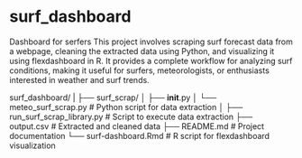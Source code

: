 # surf_dashboard
Dashboard for serfers
This project involves scraping surf forecast data from a webpage, cleaning the extracted data using Python, and visualizing it using flexdashboard in R. It provides a complete workflow for analyzing surf conditions, making it useful for surfers, meteorologists, or enthusiasts interested in weather and surf trends.

surf_dashboard/
|
├── surf_scrap/
│   ├── __init__.py
│   └── meteo_surf_scrap.py       # Python script for data extraction
│
├── run_surf_scrap_library.py      # Script to execute data extraction
├── output.csv             # Extracted and cleaned data
├── README.md              # Project documentation
└── surf-dashboard.Rmd      # R script for flexdashboard visualization
